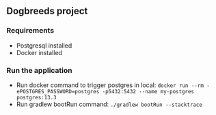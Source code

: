 ## Dogbreeds project

### Requirements
- Postgresql installed
- Docker installed

### Run the application
- Run docker command to trigger postgres in local: `docker run --rm -ePOSTGRES_PASSWORD=postgres -p5432:5432 --name my-postgres postgres:13.3`
- Run gradlew bootRun command: `./gradlew bootRun --stacktrace`
